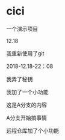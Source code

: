 # cici
一个演示项目



12.18

我重新使用了git





2018-12.18-22：08

我弄了秘钥

我加了一个小功能



这是A分支的内容



A分支开始搞事情

远程仓库加了个小功能
